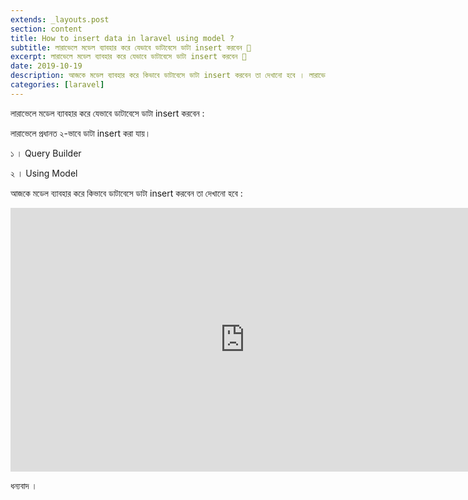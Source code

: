 ```yaml
---
extends: _layouts.post
section: content
title: How to insert data in laravel using model ?
subtitle: লারাভেলে মডেল ব্যাবহার করে যেভাবে ডাটাবেসে ডাটা insert করবেন 🤖
excerpt: লারাভেলে মডেল ব্যাবহার করে যেভাবে ডাটাবেসে ডাটা insert করবেন 🤖
date: 2019-10-19
description: আজকে মডেল ব্যাবহার করে কিভাবে ডাটাবেসে ডাটা insert করবেন তা দেখানো হবে । লারাভেলে প্রধানত ২-ভাবে ডাটা insert করা যায়।
categories: [laravel]
---
```


লারাভেলে মডেল ব্যাবহার করে যেভাবে ডাটাবেসে ডাটা insert করবেন :

লারাভেলে প্রধানত ২-ভাবে ডাটা insert করা যায়।

১ । Query Builder

২ । Using Model

আজকে মডেল ব্যাবহার করে কিভাবে ডাটাবেসে ডাটা insert করবেন তা দেখানো হবে :

<iframe width="750" height="422" src="https://www.youtube.com/embed/6VL47UCrgAI" frameborder="0" allow="accelerometer; autoplay; encrypted-media; gyroscope; picture-in-picture" allowfullscreen></iframe>

ধন্যবাদ ।

